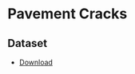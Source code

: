 # Pavement Cracks

## Dataset
- [Download](https://figshare.com/articles/dataset/Pavement_cracks_from_UAV_imagery-1388/25103138?file=44293022)
